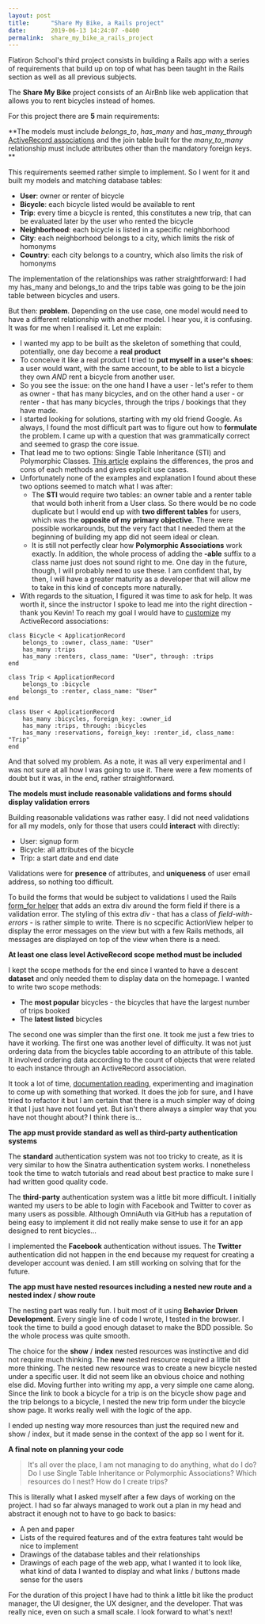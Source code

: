 ```yaml
---
layout: post
title:      "Share My Bike, a Rails project"
date:       2019-06-13 14:24:07 -0400
permalink:  share_my_bike_a_rails_project
---
```



Flatiron School's third project consists in building a Rails app with a series of requirements that build up on top of what has been taught in the Rails section as well as all previous subjects. 

The **Share My Bike** project consists of an AirBnb like web application that allows you to rent bicycles instead of homes. 

For this project there are **5** main requirements: 

**The models must include *belongs_to*, *has_many* and *has_many_through* [ActiveRecord associations](https://guides.rubyonrails.org/association_basics.html) and the join table built for the *many_to_many* relationship must include attributes other than the mandatory foreign keys. **

This requirements seemed rather simple to implement. So I went for it and built my models and matching database tables: 
* **User**: owner or renter of bicycle
* **Bicycle**: each bicycle listed would be available to rent
* **Trip**: every time a bicycle is rented, this constitutes a new trip, that can be evaluated later by the user who rented the bicycle
* **Neighborhood**: each bicycle is listed in a specific neighborhood
* **City**: each neighborhood belongs to a city, which limits the risk of homonyms
* **Country**: each city belongs to a country, which also limits the risk of homonyms

The implementation of the relationships was rather straightforward: I had my has_many and belongs_to and the trips table was going to be the join table between bicycles and users. 

But then: **problem**. Depending on the use case, one model would need to have a different relationship with another model. I hear you, it is confusing. It was for me when I realised it. Let me explain: 

* I wanted my app to be built as the skeleton of something that could, potentially, one day become a **real product**
* To conceive it like a real product I tried to **put myself in a user's shoes**: a user would want, with the same account, to be able to list a bicycle they own *AND* rent a bicycle from another user. 
* So you see the issue: on the one hand I have a user - let's refer to them as owner - that has many bicycles, and on the other hand a user - or renter - that has many bicycles, through the trips / bookings that they have made. 
* I started looking for solutions, starting with my old friend Google. As always, I found the most difficult part was to figure out how to **formulate** the problem. I came up with a question that was grammatically correct and seemed to grasp the core issue. 
* That lead me to two options: Single Table Inheritance (STI) and Polymorphic Classes. [This article](https://www.freecodecamp.org/news/single-table-inheritance-vs-polymorphic-associations-in-rails-af3a07a204f2/) explains the differences, the pros and cons of each methods and gives explicit use cases. 
* Unfortunately none of the examples and explanation I found about these two options seemed to match what I was after: 
   - The **STI** would require two tables: an owner table and a renter table that would both inherit from a User class. So there would be no code duplicate but I would end up with **two different tables** for users, which was the **opposite of my primary objective**. There were possible workarounds, but the very fact that I needed them at the beginning of building my app did not seem ideal or clean.
   - It is still not perfectly clear how **Polymorphic Associations** work exactly. In addition, the whole process of adding the **-able** suffix to a class name just does not sound right to me. One day in the future, though, I will probably need to use these. I am confident that, by then, I will have a greater maturity as a developer that will allow me to take in this kind of concepts more naturally.  
* With regards to the situation, I figured it was time to ask for help. It was worth it, since the instructor I spoke to lead me into the right direction - thank you Kevin! To reach my goal I would have to [customize](https://api.rubyonrails.org/classes/ActiveRecord/Associations/ClassMethods.html) my ActiveRecord associations: 

```
class Bicycle < ApplicationRecord
    belongs_to :owner, class_name: "User"
    has_many :trips
    has_many :renters, class_name: "User", through: :trips
end
```

```
class Trip < ApplicationRecord
    belongs_to :bicycle
    belongs_to :renter, class_name: "User"
end
```

```
class User < ApplicationRecord
    has_many :bicycles, foreign_key: :owner_id
    has_many :trips, through: :bicycles
    has_many :reservations, foreign_key: :renter_id, class_name: "Trip"
end
```

And that solved my problem. As a note, it was all very experimental and I was not sure at all how I was going to use it. There were a few moments of doubt but it was, in the end, rather straightforward. 


**The models must include reasonable validations and forms should display validation errors**

Building reasonable validations was rather easy. I did not need validations for all my models, only for those that users could **interact** with directly: 

* User: signup form
* Bicycle: all attributes of the bicycle
* Trip: a start date and end date

Validations were for **presence** of attributes, and **uniqueness** of user email address, so nothing too difficult. 

To build the forms that would be subject to validations I used the Rails [form_for helper](https://guides.rubyonrails.org/active_record_validations.html#displaying-validation-errors-in-views) that adds an extra div around the form field if there is a validation error. The styling of this extra *div* - that has a class of *field-with-errors* - is rather simple to write. There is no scpecific ActionView helper to display the error messages on the view but with a few Rails methods, all messages are displayed on top of the view when there is a need. 

**At least one class level ActiveRecord scope method must be included**

I kept the scope methods for the end since I wanted to have a descent **dataset** and only needed them to display data on the homepage. I wanted to write two scope methods: 

* The **most popular** bicycles - the bicycles that have the largest number of trips booked
* The **latest listed** bicycles

The second one was simpler than the first one. It took me just a few tries to have it working. The first one was another level of difficulty. It was not just ordering data from the bicycles table according to an attribute of this table. It involved ordering data according to the count of objects that were related to each instance through an ActiveRecord association. 

It took a lot of time, [documentation reading](https://guides.rubyonrails.org/active_record_querying.html), experimenting and imagination to come up with something that worked. It does the job for sure, and I have tried to refactor it but I am certain that there is a much simpler way of doing it that I just have not found yet. But isn't there always a simpler way that you have not thought about? I think there is...



**The app must provide standard as well as third-party authentication systems**

The **standard** authentication system was not too tricky to create, as it is very similar to how the Sinatra authentication system works. I nonetheless took the time to watch tutorials and read about best practice to make sure I had written good quality code. 

The **third-party** authentication system was a little bit more difficult. I initially wanted my users to be able to login with Facebook and Twitter to cover as many users as possible. Although OmniAuth via GitHub has a reputation of being easy to implement it did not really make sense to use it for an app designed to rent bicycles... 

I implemented the **Facebook** authentication without issues. The **Twitter** authentication did not happen in the end because my request for creating a developer account was denied. I am still working on solving that for the future. 


**The app must have nested resources including a nested new route and a nested index / show route**

The nesting part was really fun. I buit most of it using **Behavior Driven Development**. Every single line of code I wrote, I tested in the browser. I took the time to build a good enough dataset to make the BDD possible. So the whole process was quite smooth. 

The choice for the **show** / **index** nested resources was instinctive and did not require much thinking. The **new** nested resource required a little bit more thinking. The nested new resource was to create a new bicycle nested under a specific user. It did not seem like an obvious choice and nothing else did. Moving further into writing my app, a very simple one came along. Since the link to book a bicycle for a trip is on the bicycle show page and the trip belongs to a bicycle, I nested the new trip form under the bicycle show page. It works really well with the logic of the app. 

I ended up nesting way more resources than just the required new and show / index, but it made sense in the context of the app so I went for it. 

**A final note on planning your code**

> It's all over the place, I am not managing to do anything, what do I do? Do I use Single Table Inheritance or Polymorphic Associations? Which resources do I nest? How do I create trips?

This is literally what I asked myself after a few days of working on the project. I had so far always managed to work out a plan in my head and abstract it enough not to have to go back to basics: 
* A pen and paper
* Lists of the required features and of the extra features taht would be nice to implement
* Drawings of the database tables and their relationships
* Drawings of each page of the web app, what I wanted it to look like, what kind of data I wanted to display and what links / buttons made sense for the users

For the duration of this project I have had to think a little bit like the product manager, the UI designer, the UX designer, and the developer. That was really nice, even on such a small scale. I look forward to what's next!
